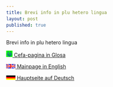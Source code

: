 ```yaml
---
title: Brevi info in plu hetero lingua 
layout: post
published: true
---
```


Brevi info in plu hetero lingua 

 [![Glosa info in Glosa](../pic/flagglosa.png) Cefa-pagina in Glosa](../gl/index.html) 

 [![Glosa information in English](../pic/flagenglish.png) Mainpage in English](../en/index.html) 

 [![Glosa-Info in Deutsch](../pic/flagdeutsch.png) Hauptseite auf Deutsch](../dt/index.html)  
